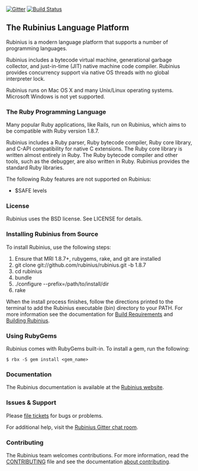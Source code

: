 [![Gitter](https://badges.gitter.im/Join%20Chat.svg)](https://gitter.im/rubinius/rubinius?utm_source=badge&utm_medium=badge&utm_campaign=pr-badge) [![Build Status](https://travis-ci.org/rubinius/rubinius.svg?branch=1.8.7)](https://travis-ci.org/rubinius/rubinius)

## The Rubinius Language Platform

Rubinius is a modern language platform that supports a number of programming languages.

Rubinius includes a bytecode virtual machine, generational garbage collector, and just-in-time (JIT) native machine code compiler. Rubinius provides concurrency support via native OS threads with no global interpreter lock.

Rubinius runs on Mac OS X and many Unix/Linux operating systems.  Microsoft Windows is not yet supported.


### The Ruby Programming Language

Many popular Ruby applications, like Rails, run on Rubinius, which aims to be
compatible with Ruby version 1.8.7.

Rubinius includes a Ruby parser, Ruby bytecode compiler, Ruby core library,
and C-API compatibility for native C extensions. The Ruby core library is
written almost entirely in Ruby. The Ruby bytecode compiler and other tools,
such as the debugger, are also written in Ruby.  Rubinius provides the
standard Ruby libraries.

The following Ruby features are not supported on Rubinius:

* $SAFE levels


### License

Rubinius uses the BSD license. See LICENSE for details.


### Installing Rubinius from Source

To install Rubinius, use the following steps:


1. Ensure that MRI 1.8.7+, rubygems, rake, and git are installed
1. git clone git://github.com/rubinius/rubinius.git -b 1.8.7
1. cd rubinius
1. bundle
1. ./configure --prefix=/path/to/install/dir
1. rake

When the install process finishes, follow the directions printed to the terminal to add the Rubinius executable (bin) directory to your PATH. For more information see the documentation for [Build Requirements](http://rubini.us/doc/en/getting-started/requirements/) and [Building Rubinius](http://rubini.us/doc/en/getting-started/building/).


### Using RubyGems

Rubinius comes with RubyGems built-in. To install a gem, run the following:

    $ rbx -S gem install <gem_name>


### Documentation

The Rubinius documentation is available at the [Rubinius website](http://rubini.us).


### Issues & Support

Please [file tickets](http://github.com/rubinius/rubinius/issues) for bugs or problems.

For additional help, visit the [Rubinius Gitter chat room](https://gitter.im/rubinius/rubinius).


### Contributing

The Rubinius team welcomes contributions. For more information, read the [CONTRIBUTING](https://github.com/rubinius/rubinius/blob/master/CONTRIBUTING.md) file and see the documentation [about contributing](http://rubini.us/doc/en/contributing/).

